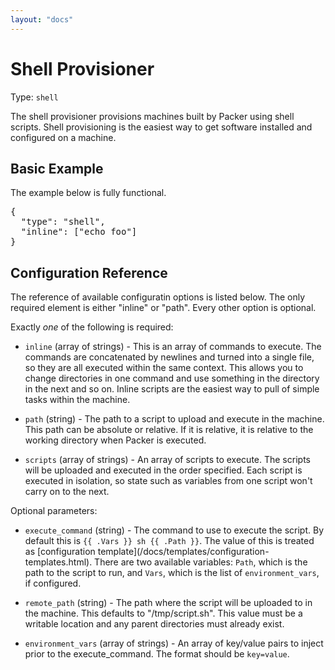 ```yaml
---
layout: "docs"
---
```


# Shell Provisioner

Type: `shell`

The shell provisioner provisions machines built by Packer using shell scripts.
Shell provisioning is the easiest way to get software installed and configured
on a machine.

## Basic Example

The example below is fully functional.

<pre class="prettyprint">
{
  "type": "shell",
  "inline": ["echo foo"]
}
</pre>

## Configuration Reference

The reference of available configuratin options is listed below. The only
required element is either "inline" or "path". Every other option is optional.

Exactly _one_ of the following is required:

* `inline` (array of strings) - This is an array of commands to execute.
  The commands are concatenated by newlines and turned into a single file,
  so they are all executed within the same context. This allows you to
  change directories in one command and use something in the directory in
  the next and so on. Inline scripts are the easiest way to pull of simple
  tasks within the machine.

* `path` (string) - The path to a script to upload and execute in the machine.
  This path can be absolute or relative. If it is relative, it is relative
  to the working directory when Packer is executed.

* `scripts` (array of strings) - An array of scripts to execute. The scripts
  will be uploaded and executed in the order specified. Each script is executed
  in isolation, so state such as variables from one script won't carry on to
  the next.

Optional parameters:

* `execute_command` (string) - The command to use to execute the script.
  By default this is `{{ .Vars }} sh {{ .Path }}`. The value of this is
  treated as [configuration template](/docs/templates/configuration-
  templates.html). There are two available variables: `Path`, which is
  the path to the script to run, and `Vars`, which is the list of
  `environment_vars`, if configured.

* `remote_path` (string) - The path where the script will be uploaded to
  in the machine. This defaults to "/tmp/script.sh". This value must be
  a writable location and any parent directories must already exist.

* `environment_vars` (array of strings) - An array of key/value pairs
  to inject prior to the execute_command. The format should be
  `key=value`.
